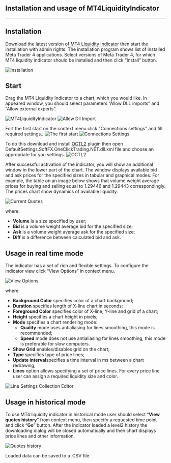 Installation and usage of MT4LiquidityIndicator
----------------------------------
----------------------------------

Installation
-------------
Download the latest version of [MT4 Liquidity Indicator](https://drive.google.com/folderview?id=0BwBMSNJd3y5MQ1E3TTF0ZTZPVjg&usp=sharing#list) then start the installation with admin rights. The installation program shows list of installed Meta Trader 4 applications. Select versions of Meta Trader 4, for which MT4 liquidity indicator should be installed and then click “Install” button.

![Installation](/Documentation/Images/Installation.png)


Start
-------------

Drag the MT4 Liquidity Indicator to a chart, which you would like. In appeared window, you should select parameters “Allow DLL imports” and “Allow external experts”.

![MT4LiquidityIndicator](/Documentation/Images/MT4LiquidityIndicator.png)
![Allow Dll Import](/Documentation/Images/AllowDllImport.png)

Fort the first start on the context menu click "Connections settings" and fill required settings..
![The first start](/Documentation/Images/TheFirstStart.png)
![Connections Settings](/Documentation/Images/ConnectionsSettings.png)

To do this download and install [OCTL2](http://fxopen.com) plugin then open DefaultSettings.SoftFX.OneClickTrading.NET.dll.xml file and choose an appropriate for you settings.
![OCTL2](/Documentation/Images/OCTL2.png)

After successful activation of the indicator, you will show an additional window in the lower part of the chart. The window displays available bid and ask prices for the specified sizes in tabular and graphical modes. For example, the table on an image below shows that volume weight average prices for buying and selling equal to 1.29446 and 1.29443 correspondingly. The prices chart show dynamics of available liquidity.
 
 ![Current Quotes](/Documentation/Images/CurrentQuotes.png)
 
where:
* **Volume** is a size specified by user;
* **Bid** is a volume weight average bid for the specified size;
* **Ask** is a volume weight average ask for the specified size;
* **Diff** is a difference between calculated bid and ask. 


Usage in real time mode
----------------------------------------

The indicator has a set of rich and flexible settings. To configure the indicator view click “View Options” in context menu.

![View Options](/Documentation/Images/ViewOptions.png)

where:

* **Background Color** specifies color of a chart background;
* **Duration** specifies length of X-line chart in seconds; 
* **Foreground Color** specifies color of X-line, Y-line and grid of a chart;
* **Height** specifies a chart height in pixels;
* **Mode** specifies a chart rendering mode: 
  - **Quality** mode uses antialiasing for lines smoothing, this mode is recommended;
  - **Speed** mode does not use antialiasing for lines smoothing, this mode is preferable for slow computers. 
* **Show Grid** enables/disables grid on the chart;
* **Type** specifies type of price lines;
* **Update interval**specifies a time interval in ms between a chart redrawing;
* **Lines** option allows specifying a set of price lines. For every price line user can assign a required liquidity size and color.

![Line Settings Collection Editor](/Documentation/Images/LineSettingsCollectionEditor.png)

Usage in historical mode
------------------------------------------


To use MT4 liquidity indicator in historical mode user should select “**View quotes history**” from context menu, then specify a requested time point and click “**Go**” button. After the indicator loaded a level2 history the downloading dialog will be closed automatically and then chart displays price lines and other information.


![Quotes history](/Documentation/Images/QuotesHistory.png)

Loaded data can be saved to a .CSV file.

